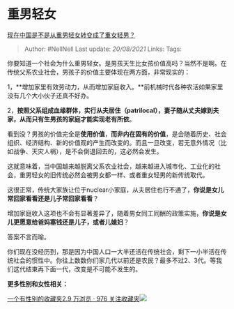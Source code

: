 # 重男轻女
[现在中国是不是从重男轻女转变成了重女轻男？](https://www.zhihu.com/question/300603425/answer/600460754)

> Author: #NellNell 
> Last update: *20/08/2021* 
> Links:
> Tags: 

你要知道一个社会为什么重男轻女。是男孩天生比女孩价值高吗？当然不是啊。在传统父系农业社会，男孩子的价值主要体现在两方面，非常现实的：

  

1，**增加家里有效劳动力，从而增加家庭收入。**前机械时代各种农活如果家里没有几个大小伙子还真不好办。

  

2，**按照父系组成血缘群体，实行从夫居住（patrilocal），妻子随从丈夫嫁到夫家，从而只有生男孩的家庭才能实现老有所依**。

  

看到没？男孩的价值完全是**使用价值**，**而非内在固有的价值**，是会随着历史、社会组织、经济结构、新的价值观的产生而改变的。而且一旦改变，若无意外情况（比如战争、天灾人祸），是不会倒退回去的，这必然会发生。

  

这就意味着，当中国越来越脱离父系农业社会，越来越进入城市化、工业化的社会，重男轻女的旧传统必然会被男女都一样、或者重女轻男的新传统取代。

  

这很正常，传统大家族让位于nuclear小家庭，从夫居住也行不通了，**你说是女儿常回家看看还是儿子常回家看看**？

  

增加家庭收入这项也不会有显著差异了，随着男女同工同酬的政策实施，**你说是女儿更愿意给爸妈塞钱还是儿子，或者儿媳妇**？

  

答案不言而喻。

  

你们现在没经历到，那是因为中国人口一大半还活在传统社会，剩下一小半活在传统社会的惯性中。你往上数数你们家几代以前还是农民？最多不过2、3代。等我们这代结束再下面一代，改变是不可能不发生的。

  

**更多性别和女性相关：**

[一个有性别的收藏夹2.9 万浏览 · 976 关注收藏夹![](https://pic2.zhimg.com/80/v2-b2918ef3f9c19572ba524ac59316a917_1440w.png)](https://www.zhihu.com/collection/326955627)